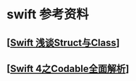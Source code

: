 # swift 参考资料

## \[[Swift 浅谈Struct与Class](https://www.cnblogs.com/beckwang0912/p/8508299.html)\]

## \[[Swift 4之Codable全面解析](https://www.jianshu.com/p/21c8724e7b12)\]





